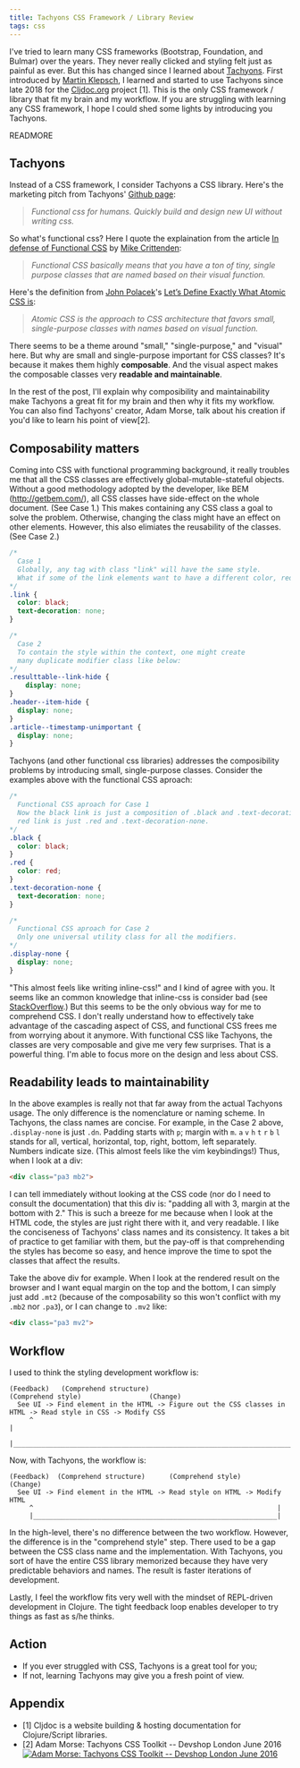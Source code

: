```yaml
---
title: Tachyons CSS Framework / Library Review
tags: css
---
```


I've tried to learn many CSS frameworks (Bootstrap, Foundation, and Bulmar)
over the years. They never really clicked and styling felt just as painful
as ever. But this has changed since I learned about [Tachyons](https://tachyons.io/).
First introduced by [Martin Klepsch](https://twitter.com/martinklepsch),
I learned and started to use Tachyons since late 2018 for the [Cljdoc.org](https://cljdoc.org/)
project [1]. This is the only CSS framework / library that fit my brain and my workflow.
If you are struggling with learning any CSS framework, I hope I could shed some lights
by introducing you Tachyons.

READMORE

## Tachyons

Instead of a CSS framework, I consider Tachyons a CSS library.
Here's the marketing pitch from Tachyons'
[Github page](https://github.com/tachyons-css/tachyons/):

> _Functional css for humans.
> Quickly build and design new UI without writing css._

So what's functional css? Here I quote the explaination from the article
[In defense of Functional CSS](https://www.mikecr.it/ramblings/functional-css/)
by [Mike Crittenden](https://twitter.com/mcrittenden):

> _Functional CSS basically means that you have a ton of tiny,
> single purpose classes that are named based on their visual function._

Here's the definition from [John Polacek](https://twitter.com/johnpolacek)'s
[Let’s Define Exactly What Atomic CSS is](https://css-tricks.com/lets-define-exactly-atomic-css/):

> _Atomic CSS is the approach to CSS architecture that favors small,
> single-purpose classes with names based on visual function._

There seems to be a theme around "small," "single-purpose," and "visual" here.
But why are small and single-purpose important for CSS classes? It's because it makes
them highly __composable__. And the visual aspect makes the composable classes
very __readable and maintainable__.

In the rest of the post, I'll explain why composibility and maintainability
make Tachyons a great fit for my brain and then why it fits my workflow.
You can also find Tachyons' creator, Adam Morse, talk about his creation
if you'd like to learn his point of view[2].

## Composability matters

Coming into CSS with functional programming background, it really troubles me
that all the CSS classes are effectively global-mutable-stateful objects. Without a good methodology
adopted by the developer, like BEM (http://getbem.com/), all CSS classes have
side-effect on the whole document. (See Case 1.) This makes containing
any CSS class a goal to solve the problem. Otherwise, changing the class might
have an effect on other elements. However, this also elimiates the
reusability of the classes. (See Case 2.)

```css
/*
  Case 1
  Globally, any tag with class "link" will have the same style.
  What if some of the link elements want to have a different color, red?
*/
.link {
  color: black;
  text-decoration: none;
}

/*
  Case 2
  To contain the style within the context, one might create
  many duplicate modifier class like below:
*/
.resulttable--link-hide {
	display: none;
}
.header--item-hide {
  display: none;
}
.article--timestamp-unimportant {
  display: none;
}
```

Tachyons (and other functional css libraries) addresses the composibility problems by
introducing small, single-purpose classes.
Consider the examples above with the functional CSS aproach:

```css
/*
  Functional CSS aproach for Case 1
  Now the black link is just a composition of .black and .text-decoration-none;
  red link is just .red and .text-decoration-none.
*/
.black {
  color: black;
}
.red {
  color: red;
}
.text-decoration-none {
  text-decoration: none;
}

/*
  Functional CSS aproach for Case 2
  Only one universal utility class for all the modifiers.
*/
.display-none {
  display: none;
}
```

"This almost feels like writing inline-css!" and I kind of agree with you.
It seems like an common knowledge that inline-css is consider bad
(see [StackOverflow](https://stackoverflow.com/questions/2612483/whats-so-bad-about-in-line-css).)
But this seems to be the only obvious way for me to comprehend CSS.
I don't really understand how to effectively take advantage of the
cascading aspect of CSS, and functional CSS frees me from worrying
about it anymore. With functional CSS like Tachyons, the classes are
very composable and give me very few surprises. That is a powerful thing.
I'm able to focus more on the design and less about CSS.

## Readability leads to maintainability

In the above examples is really not that far away from the actual Tachyons usage.
The only difference is the nomenclature or naming scheme. In Tachyons,
the class names are concise. For example, in the Case 2 above, `.display-none` is
just `.dn`. Padding starts with `p`; margin with `m`. `a` `v` `h` `t` `r` `b` `l` stands
for all, vertical, horizontal, top, right, bottom, left separately. Numbers indicate size.
(This almost feels like the vim keybindings!)
Thus, when I look at a div:

```html
<div class="pa3 mb2">
```

I can tell immediately without looking at the CSS code (nor do I need to consult the documentation)
that this div is: "padding all with 3, margin at the bottom with 2."
This is such a breeze for me because when I look at the HTML code,
the styles are just right there with it, and very readable.
I like the conciseness of Tachyons' class names and its consistency.
It takes a bit of practice to get familiar with them,
but the pay-off is that comprehending the styles has become so easy,
and hence improve the time to spot the classes that affect the results.

Take the above div for example. When I look at the rendered result
on the browser and I want equal margin on the top and the bottom,
I can simply just add `.mt2` (because of the composability so this
won't conflict with my `.mb2` nor `.pa3`), or I can change to `.mv2` like:

```html
<div class="pa3 mv2">
```

## Workflow

I used to think the styling development workflow is:

```
(Feedback)   (Comprehend structure)                                (Comprehend style)                 (Change)
  See UI -> Find element in the HTML -> Figure out the CSS classes in HTML -> Read style in CSS -> Modify CSS
     ^                                                                                                  |
     |__________________________________________________________________________________________________|
```

Now, with Tachyons, the workflow is:

```
(Feedback)  (Comprehend structure)      (Comprehend style)      (Change)
  See UI -> Find element in the HTML -> Read style on HTML -> Modify HTML
     ^                                                             |
     |_____________________________________________________________|
```

In the high-level, there's no difference between the two workflow.
However, the difference is in the "comprehend style" step.
There used to be a gap between the CSS class name and the implementation.
With Tachyons, you sort of have the entire CSS library memorized because
they have very predictable behaviors and names. The result is faster
iterations of development.

Lastly, I feel the workflow fits very well with the mindset of REPL-driven development
in Clojure. The tight feedback loop enables developer to try things as fast as
s/he thinks.

## Action

* If you ever struggled with CSS, Tachyons is a great tool for you;
* If not, learning Tachyons may give you a fresh point of view.

## Appendix
* [1] Cljdoc is a website building & hosting documentation for Clojure/Script libraries.
* [2] Adam Morse: Tachyons CSS Toolkit -- Devshop London June 2016 [![Adam Morse: Tachyons CSS Toolkit -- Devshop London June 2016](https://img.youtube.com/vi/r56fRaWth58/0.jpg)](https://www.youtube.com/watch?v=r56fRaWth58)

